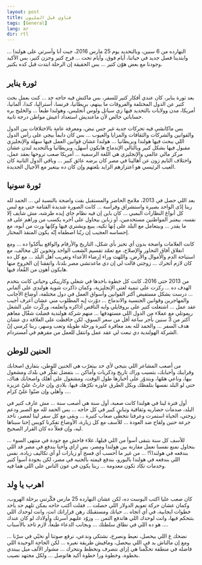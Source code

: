 ```yaml
---
layout: post
title: قناوي قبل المليون
tags: [General]
lang: ar
dir: rtl
---
```


النهارده من 6 سنين، وبالتحديد يوم 25 مارس 2016، جيت أنا وأسرتي على هولندا … وابتدينا فصل جديد في حياتنا، أيام فوق، وأيام تحت … فرح كتير وحزن كتير، بس الأكيد وجودنا مع بعض هوّن كتير … بس الحقيقة إن الرحلة ابتدت قبل كده بكتير.

## ثورة يناير

بعد ثورة يناير، كان عندي أفكار كتير للسفر، بس ماكنش فيه حاجه جد … كنت بعمل بحث كتير عن الدول المختلفة والفروقات ما بينهم، بريطانيا، فرنسا، أستراليا، كندا، ألمانيا، أمريكا، مدن وولايات بالتحديد فيها زي سياتل ولوس أنجليس، وهولندا طبعاً … والخليج بره حساباتي خالص لأن ماعنديش استعداد اعيش مواطن درجة تانية.

بس ماكانشي فيه تحركات جدية غير جس نبض، ومعرفة عامة بالاختلافات بين الدول والقوانين والشركات والثقافات والمزايا والعيوب … بس كان دايماً بيجي على رأس الدول اللي ببحث فيها هولندا وبريطانيا … هولندا عشان قوانين العمل فيها سهلة والإنجليزي مقبول فيها بشكل كبير وبالتالي الإندماج هايكون أسهل، وبريطانيا وبالتحديد لندن عشان مركز مالي عالمي والإنجليزي هي اللغة الرسمية … أمريكا صعب تروحها بعقد عمل، واختلاف التايم زون عن أهالينا في مصر كان برضه عائق كبير … وباقي الدول التانية كان العيب الرئيسي هو اعتزازهم الزايد بلغتهم وإن كان ده بيتغير مع الأجيال الجديدة.

## ثورة سونيا

بعد اللي حصل في 2013، ملامح الحاضر والمستقبل بقت واضحة بالنسبة لي … الحمد لله ربنا إدّى الواحد بصيرة واستشراق وفراسة … كانت الصورة شديدة القتامة حتى مع لبس كل أنواع النظارات البمبي … كان باين إن فيه نظام جاي إيده طرشه، مش شايف إلا نفسه، بيعتبر المواطنين مستخدمين، أو زباين بيحاول على آخره يكسب من وراهم على قد ما يقدر … وبيتعامل مع البلد على إنها تكيه، يبيع ويشتري فيها وكإنها ورث من أبوه، مع إحساسه العجيب إن ربّنا اصطفاه إنّه يكون المنقذ المختار.

كانت العلامات واضحة بدون أي تحيز بأي شكل، التاريخ والأرقام والواقع بيأكدّوا ده … ومع انغلاق آفاق التحاور والإصلاح، مع تعمّد تقسيم الشعب الواحد وتخوين كل مخالف، مع استباحة الدم والأموال والأرض، واللهث وراء إرضاء الأعداء وتغريب أهل البلد … مع كل ده كان لازم أتحرك … زوجتي قالت لي إن دي ماعدتشي مصر بلدنا، واتفقنا إن الخروج منها هايكون أهون من القُعاد فيها.

من 2013 حتى 2016، كانت كل خطوة باخدها في شغلي وكارييكي وحياتي كانت بتخدم الهدف ده … ركزت على تنمية لغتي الإنجليزية، وكمان ذاكرت شوية هولندي على ألماني … درست بشكل مستفيض أكتر القوانين وأسواق العمل في دول مختلفة، أوضاع الأجانب والمهاجرين وقوانين الجنسية والاندماج … دوّرت إيه المطلوب مني عشان أعرف أجيب عقد عمل … اشتغلت كتير على بروفايلي وايه الناقص أذاكره واتعلمه، وركّزت على الشغل ريموتلي مع عملاء من الدول اللي مستهدفها … منهم شركة هولندية فضلت شغّال معاهم أكتر من 3 سنين بأجر ساعة أقل من سعر السوق، لكن حافظت على العلاقة دي عشان هدف السفر … والحمد لله بعد معافرة كتيرة ورحلة طويلة وتعب وسهر، ربنا كرمني إنّ الشركة الهولندية دي تبعت لي عقد عمل وانتقل للعمل من مقرهم في أمستردام.

## الحنين للوطن

من أصعب المشاعر اللي بتيجي لأي حد بيتغرّب هي الحنين للوطن، بتفارق اصحابك وقرايبك وأحبابك، بتسيب وراك تاريخ وذكريات وأماكن … بتفضل تفكّر في بلدك ومشغول بيها، وناعي همّها، وبتدوّر على أخبارها طول الوقت، ومشغول على أهلك واصحابك هناك، حتى لو البلد نفسها بتلفظك وبكل الطرق عاوزه تكرّهك فيها.
بلادي وإن جارتْ عليّ عزيزة ... وأهلي وإن ضنّوا عليّ كرام.

أول فترة لينا في هولندا كانت صعبة، أول سنة هي أصعب سنة … مش عارف كتير في البلد، صدمات حضاريه وثقافية وتباين كبير في كل حاجه … بس الحمد لله مع الصبر ودعم زوجتي، الحياة استمرت وعرفنا نتخطّى صعاب كتيرة … وبقى مع كل سفر لينا لمصر، ناخد جرعة حنين ولقاح ضد العودة … للأسف مع كل زيارة، الأوضاع تفكرنا كويس إحنا سبناها ليه، وإن فعلاً ده كان القرار الصحيح.

للأسف كل سنة بتبقى أسوأ من اللي قبلها، غلاء فاحش مع جودة في منتهى السوء … بنحاول نمنع نفسنا نعمل مقارنة بين هولندا ومصر، بس ازاي واحنا بندفع في مصر قد اللي بندفعه في هولندا؟! … من غير ما أحسب أي فسح أو زيارات أو أي تكاليف زيادة، نفس اللي بندفعه في هولندا باليورو، بندفع قيمته بالجنيه في مصر، لكن بجودة أسوأ كتير وخدمات تكاد تكون معدومة … ربنا يكون في عون الناس على اللي هما فيه.

## اهرب يا وِلد

كان صعب عليا اكتب البوست ده، لكن عشان النهارده 25 مارس فكّرتني برحلة الهروب، وكمان عشان حركة تعويم الدولار اللي حصلت … فقلت أكتب حاجه يمكن تلهم حد ياخد خطوات ايجابية، في أي اتجاه … حياتك ومستقبلك رهن قراراتك انت، وانت لوحدك اللي بتتحكم فيها، وانت لوحدك اللي هاتدفع التمن … وزوّد عليهم أسرتك وأولادك لو كان عندك … هو ده اللي في نطاق سلطتك … وبجانب الدعاء طبعاً، لازم تاخد بالأسباب.

نضحك ع اللي بيحصل، نعيط ونصرخ، نشتكي وندعي، نرفع صوتنا أو نخبّي في سرّنا … ومع إن مالناش يد في اللي بيحصل، ومافيش طريقة نغيره … لكن الحاجة الوحيدة اللي فاضله في منطقة تحكّمنا هي إزاي نتصرف ونخطط ونتحرك … مشوار الألف ميل بيبتدي بخطوة، وخطوة ورا خطوة أكيد هاتوصل … ولكل مجتهد نصيب.
